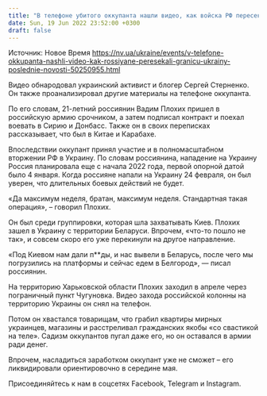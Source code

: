 ```yaml
---
title: "В телефоне убитого оккупанта нашли видео, как войска РФ пересекали границу Украины в Харьковской области"
date: Sun, 19 Jun 2022 23:52:00 +0300
draft: false
---
```

Источник: Новое Время https://nv.ua/ukraine/events/v-telefone-okkupanta-nashli-video-kak-rossiyane-peresekali-granicu-ukrainy-poslednie-novosti-50250955.html


Видео обнародовал украинский активист и блогер Сергей Стерненко. Он также проанализировал другие материалы на телефоне оккупанта.

По его словам, 21-летний россиянин Вадим Плохих пришел в российскую армию срочником, а затем подписал контракт и поехал воевать в Сирию и Донбасс. Также он в своих переписках рассказывает, что был в Китае и Карабахе.

Впоследствии оккупант принял участие и в полномасштабном вторжении РФ в Украину. По словам россиянина, нападение на Украину Россия планировала еще с начала 2022 года, первой опорной датой было 4 января. Когда россияне напали на Украину 24 февраля, он был уверен, что длительных боевых действий не будет.

 «Да максимум неделя, братан, максимум неделя. Стандартная такая операция», – говорил Плохих.

Он был среди группировки, которая шла захватывать Киев. Плохих зашел в Украину с территории Беларуси. Впрочем, «что-то пошло не так», и совсем скоро его уже перекинули на другое направление.

 «Под Киевом нам дали п**ды, и нас вывели в Беларусь, после чего мы погрузились на платформы и сейчас едем в Белгород», — писал россиянин.

На территорию Харьковской области Плохих заходил в апреле через пограничный пункт Чугуновка. Видео захода российской колонны на территорию Украины он снял на телефон.

Потом он хвастался товарищам, что грабил квартиры мирных украинцев, магазины и расстреливал гражданских якобы «со свастикой на теле». Садизм оккупантов пугал даже его, но он оставался в армии ради денег.

Впрочем, насладиться заработком оккупант уже не сможет – его ликвидировали ориентировочно в середине мая.

Присоединяйтесь к нам в соцсетях Facebook, Telegram и Instagram.
